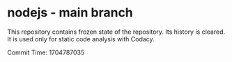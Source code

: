 # nodejs - main branch

This repository contains frozen state of the repository.
Its history is cleared. It is used only for static code
analysis with Codacy.

Commit Time: 1704787035